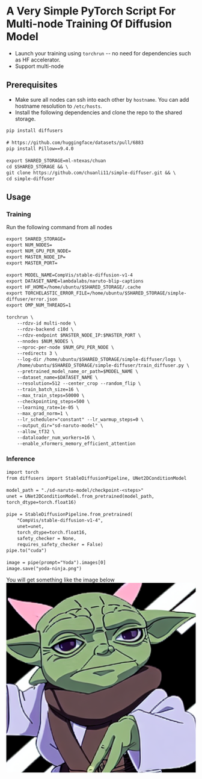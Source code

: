 

# A Very Simple PyTorch Script For Multi-node Training Of Diffusion Model

* Launch your training using `torchrun` -- no need for dependencies such as HF accelerator. 
* Support multi-node


## Prerequisites

* Make sure all nodes can ssh into each other by `hostname`. You can add hostname resolution to `/etc/hosts`.
* Install the following dependencies and clone the repo to the shared storage.

```
pip install diffusers

# https://github.com/huggingface/datasets/pull/6883
pip install Pillow==9.4.0

export SHARED_STORAGE=ml-ntexas/chuan
cd $SHARED_STORAGE && \
git clone https://github.com/chuanli11/simple-diffuser.git && \
cd simple-diffuser
```


## Usage

### Training
Run the following command from all nodes

```
export SHARED_STORAGE=
export NUM_NODES=
export NUM_GPU_PER_NODE=
export MASTER_NODE_IP=
export MASTER_PORT=

export MODEL_NAME=CompVis/stable-diffusion-v1-4
export DATASET_NAME=lambdalabs/naruto-blip-captions
export HF_HOME=/home/ubuntu/$SHARED_STORAGE/.cache
export TORCHELASTIC_ERROR_FILE=/home/ubuntu/$SHARED_STORAGE/simple-diffuser/error.json
export OMP_NUM_THREADS=1

torchrun \
    --rdzv-id multi-node \
    --rdzv-backend c10d \
    --rdzv-endpoint $MASTER_NODE_IP:$MASTER_PORT \
    --nnodes $NUM_NODES \
    --nproc-per-node $NUM_GPU_PER_NODE \
    --redirects 3 \
    --log-dir /home/ubuntu/$SHARED_STORAGE/simple-diffuser/logs \
    /home/ubuntu/$SHARED_STORAGE/simple-diffuser/train_diffuser.py \
    --pretrained_model_name_or_path=$MODEL_NAME \
    --dataset_name=$DATASET_NAME \
    --resolution=512 --center_crop --random_flip \
    --train_batch_size=16 \
    --max_train_steps=50000 \
    --checkpointing_steps=500 \
    --learning_rate=1e-05 \
    --max_grad_norm=1 \
    --lr_scheduler="constant" --lr_warmup_steps=0 \
    --output_dir="sd-naruto-model" \
    --allow_tf32 \
    --dataloader_num_workers=16 \
    --enable_xformers_memory_efficient_attention
```

### Inference

```
import torch
from diffusers import StableDiffusionPipeline, UNet2DConditionModel

model_path = "./sd-naruto-model/checkpoint-<steps>"
unet = UNet2DConditionModel.from_pretrained(model_path, torch_dtype=torch.float16)

pipe = StableDiffusionPipeline.from_pretrained(
    "CompVis/stable-diffusion-v1-4",
    unet=unet,
    torch_dtype=torch.float16,
    safety_checker = None,
    requires_safety_checker = False)
pipe.to("cuda")

image = pipe(prompt="Yoda").images[0]
image.save("yoda-ninja.png")
```

You will get something like the image below
![Example](./yoda-ninja.png)